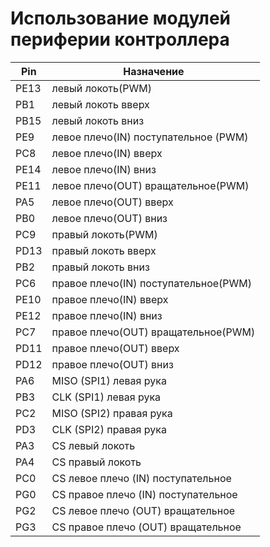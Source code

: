 
# Использование модулей периферии контроллера


| Pin   | Назначение                           |
|-------|--------------------------------------|
| PE13  | левый локоть(PWM)                    |
| PB1   | левый локоть вверх                   |
| PB15  | левый локоть вниз                    |
| PE9   | левое плечо(IN) поступательное (PWM) |
| PC8   | левое плечо(IN) вверх                |
| PE14  | левое плечо(IN) вниз                 |
| PE11  | левое плечо(OUT) вращательное(PWM)   |
| PA5   | левое плечо(OUT) вверх               |
| PB0   | левое плечо(OUT) вниз                |
| PC9   | правый локоть(PWM)                   |
| PD13  | правый локоть вверх                  |
| PB2   | правый локоть вниз                   |
| PC6   | правое плечо(IN) поступательное(PWM) |
| PE10  | правое плечо(IN) вверх               |
| PE12  | правое плечо(IN) вниз                |
| PC7   | правое плечо(OUT) вращательное(PWM)  |
| PD11  | правое плечо(OUT) вверх              |
| PD12  | правое плечо(OUT) вниз               |
| PA6   | MISO (SPI1) левая рука               |
| PB3   | CLK (SPI1) левая рука                |
| PC2   | MISO (SPI2) правая рука              |
| PD3   | CLK (SPI2) правая рука               |
| PA3   | CS левый локоть                      |
| PA4   | CS правый локоть                     |
| PC0   | CS левое плечо (IN) поступательное   |
| PG0   | CS правое плечо (IN) поступательное  |
| PG2   | CS левое плечо (OUT) вращательное    |
| PG3   | CS правое плечо (OUT) вращательное   |